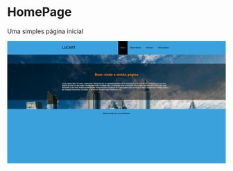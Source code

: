 # HomePage
Uma simples página inicial

![line_plot](https://raw.githubusercontent.com/LucasMonteiro10/HomePage/main/HomePage.png)
